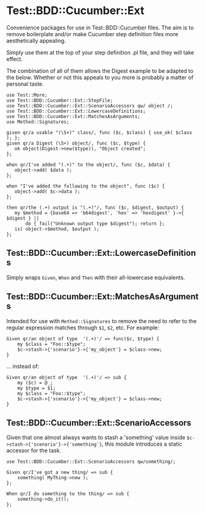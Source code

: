 # Test::BDD::Cucumber::Ext

Convenience packages for use in Test::BDD::Cucumber files. The aim is to remove
boilerplate and/or make Cucumber step definition files more aesthetically
appealing.

Simply use them at the top of your step definition .pl file, and they will take
effect.

The combination of all of them allows the Digest example to be adapted to the
below. Whether or not this appeals to you more is probably a matter of personal
taste.

    use Test::More;
    use Test::BDD::Cucumber::Ext::StepFile;
    use Test::BDD::Cucumber::Ext::ScenarioAccessors qw/ object /;
    use Test::BDD::Cucumber::Ext::LowercaseDefinitions;
    use Test::BDD::Cucumber::Ext::MatchesAsArguments;
    use Method::Signatures;

    given qr/a usable "(\S+)" class/, func ($c, $class) { use_ok( $class ); };
    given qr/a Digest (\S+) object/, func ($c, $type) {
       ok object(Digest->new($type)), "Object created";
    };

    when qr/I've added "(.+)" to the object/, func ($c, $data) {
       object->add( $data );
    };

    when "I've added the following to the object", func ($c) {
       object->add( $c->data );
    };

    then qr/the (.+) output is "(.+)"/, func ($c, $digest, $output) {
       my $method = {base64 => 'b64digest', 'hex' => 'hexdigest' }->{ $digest } ||
           do { fail("Unknown output type $digest"); return };
       is( object->$method, $output );
    };

## Test::BDD::Cucumber::Ext::LowercaseDefinitions

Simply wraps `Given`, `When` and `Then` with their all-lowercase equivalents.

## Test::BDD::Cucumber::Ext::MatchesAsArguments

Intended for use with `Method::Signatures` to remove the need to refer to the
regular expression matches through `$1`, `$2`, etc. For example:

    Given qr/an object of type  '(.+)'/ => func($c, $type) {
        my $class = "Foo::$type";
        $c->stash->{'scenario'}->{'my_object'} = $class->new;
    }

... instead of:

    Given qr/an object of type  '(.+)'/ => sub {
        my ($c) = @_;
        my $type = $1;
        my $class = "Foo::$type";
        $c->stash->{'scenario'}->{'my_object'} = $class->new;
    }

## Test::BDD::Cucumber::Ext::ScenarioAccessors

Given that one almost always wants to stash a 'something' value inside
`$c->stash->{'scenario'}->{'something'}`, this module introduces a static
accessor for the task.

    use Test::BDD::Cucumber::Ext::ScenarioAccessors qw/something/;

    Given qr/I've got a new thing/ => sub {
        something( MyThing->new );
    };

    When qr/I do something to the thing/ => sub {
        something->do_it();
    };
